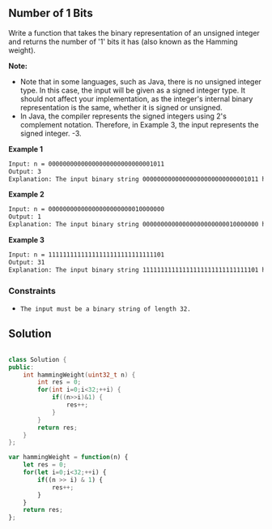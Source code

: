 
##    Number of 1 Bits

Write a function that takes the binary representation of an unsigned integer and returns the number of '1' bits it has (also known as the Hamming weight).

**Note:**

- Note that in some languages, such as Java, there is no unsigned integer type. In this case, the input will be given as a signed integer type. It should not affect your implementation, as the integer's internal binary representation is the same, whether it is signed or unsigned.
- In Java, the compiler represents the signed integers using 2's complement notation. Therefore, in Example 3, the input represents the signed integer. -3.
 
 

 


 




**Example 1**
```bash
Input: n = 00000000000000000000000000001011
Output: 3
Explanation: The input binary string 00000000000000000000000000001011 has a total of three '1' bits
```
**Example 2**
```bash
Input: n = 00000000000000000000000010000000
Output: 1
Explanation: The input binary string 00000000000000000000000010000000 has a total of one '1' bit.
```

**Example 3**
```bash
Input: n = 11111111111111111111111111111101
Output: 31
Explanation: The input binary string 11111111111111111111111111111101 has a total of thirty one '1' bits.
```

### Constraints

- ```The input must be a binary string of length 32.```


## Solution

```cpp

class Solution {
public:
    int hammingWeight(uint32_t n) {
        int res = 0;
        for(int i=0;i<32;++i) {
            if((n>>i)&1) {
                res++;
            }
        }
        return res;
    }
};
```

```javascript
var hammingWeight = function(n) {
    let res = 0;
    for(let i=0;i<32;++i) {
        if((n >> i) & 1) {
            res++;
        }
    }
    return res;
};
```
